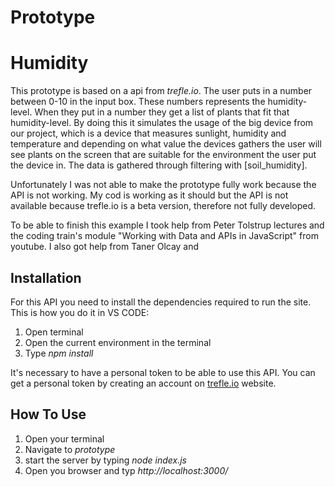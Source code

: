 # Prototype
# Humidity
This prototype is based on a api from _trefle.io_. The user puts in a number between 0-10 in the input box. These numbers represents the humidity-level. When they put in a number they get a list of plants that fit that humidity-level. By doing this it simulates the usage of the big device from our project, which is a device that measures sunlight, humidity and temperature and depending on what value the devices gathers the user will see plants on the screen that are suitable for the environment the user put the device in.
The data is gathered through filtering with [soil_humidity].

Unfortunately I was not able to make the prototype fully work because the API is not working. My cod is working as it should but the API is not available because trefle.io is a beta version, therefore not fully developed. 

To be able to finish this example I took help from Peter Tolstrup lectures and the coding train's module "Working with Data and APIs in JavaScript" from youtube. I also got help from Taner Olcay and


## Installation
For this API you need to install the dependencies required to run the site. 
This is how you do it in VS CODE:
1. Open terminal
2. Open the current environment in the terminal
3. Type _npm install_  

It's necessary to have a personal token to be able to use this API. You can get a personal token by creating an account on [trefle.io](https://trefle.io/) website. 

## How To Use
1. Open your terminal
2. Navigate to _prototype_
3. start the server by typing _node index.js_
4. Open you browser and typ _http://localhost:3000/_
